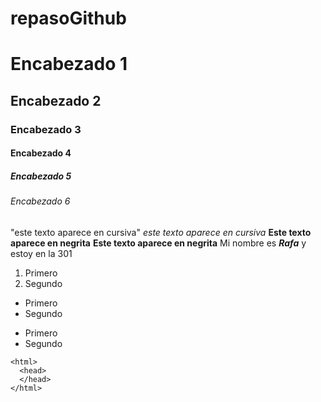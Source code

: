 # repasoGithub
# Encabezado 1
## Encabezado 2
### Encabezado 3
#### Encabezado 4
##### Encabezado 5
###### Encabezado 6
"este texto aparece en cursiva"
_este texto aparece en cursiva_
**Este texto aparece en negrita**
__Este texto aparece en negrita__
Mi nombre es __*Rafa*__ y estoy en la 301

1. Primero
2. Segundo

* Primero
* Segundo

- Primero
- Segundo

```
<html>
  <head>
  </head>
</html>
```
